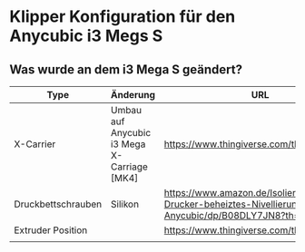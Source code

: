 # Klipper Konfiguration für den Anycubic i3 Megs S

## Was wurde an dem i3 Mega S geändert?

| Type               | Änderung                                    | URL                                                                                           |
| ------------------ | ------------------------------------------- | --------------------------------------------------------------------------------------------- |
| X-Carrier          | Umbau auf Anycubic i3 Mega X-Carriage [MK4] | https://www.thingiverse.com/thing:3537449                                                     |
| Druckbettschrauben | Silikon                                     | https://www.amazon.de/Isolierte-3D-Drucker-beheiztes-Nivellierung-Anycubic/dp/B08DLY7JN8?th=1 |
| Extruder Position  |                                             | https://www.thingiverse.com/thing:4753988                                                     |
|                    |                                             |                                                                                               |
